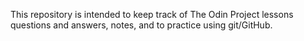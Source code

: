 This repository is intended to keep track of The Odin Project lessons questions and answers, notes, and to practice using git/GitHub.
